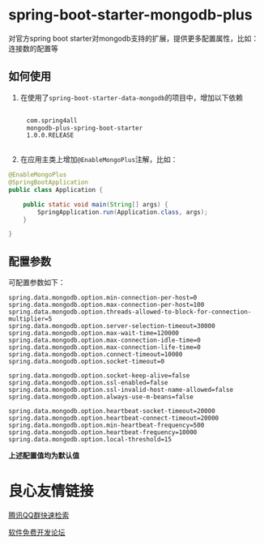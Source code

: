 # spring-boot-starter-mongodb-plus

对官方spring boot starter对mongodb支持的扩展，提供更多配置属性，比如：连接数的配置等

## 如何使用

1. 在使用了`spring-boot-starter-data-mongodb`的项目中，增加以下依赖

```xml
 
     com.spring4all 
     mongodb-plus-spring-boot-starter 
     1.0.0.RELEASE 
 
```

2. 在应用主类上增加`@EnableMongoPlus`注解，比如：

```java
@EnableMongoPlus
@SpringBootApplication
public class Application {

    public static void main(String[] args) {
        SpringApplication.run(Application.class, args);
    }

}
```

## 配置参数

可配置参数如下：

```properties
spring.data.mongodb.option.min-connection-per-host=0
spring.data.mongodb.option.max-connection-per-host=100
spring.data.mongodb.option.threads-allowed-to-block-for-connection-multiplier=5
spring.data.mongodb.option.server-selection-timeout=30000
spring.data.mongodb.option.max-wait-time=120000
spring.data.mongodb.option.max-connection-idle-time=0
spring.data.mongodb.option.max-connection-life-time=0
spring.data.mongodb.option.connect-timeout=10000
spring.data.mongodb.option.socket-timeout=0

spring.data.mongodb.option.socket-keep-alive=false
spring.data.mongodb.option.ssl-enabled=false
spring.data.mongodb.option.ssl-invalid-host-name-allowed=false
spring.data.mongodb.option.always-use-m-beans=false

spring.data.mongodb.option.heartbeat-socket-timeout=20000
spring.data.mongodb.option.heartbeat-connect-timeout=20000
spring.data.mongodb.option.min-heartbeat-frequency=500
spring.data.mongodb.option.heartbeat-frequency=10000
spring.data.mongodb.option.local-threshold=15
```

**上述配置值均为默认值**


 # 良心友情链接

[腾讯QQ群快速检索](http://u.720life.cn/s/8cf73f7c)

[软件免费开发论坛](http://u.720life.cn/s/bbb01dc0)